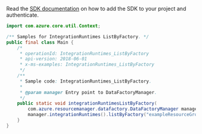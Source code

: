 Read the [SDK documentation](https://github.com/Azure/azure-sdk-for-java/blob/azure-resourcemanager-datafactory_1.0.0-beta.5/sdk/datafactory/azure-resourcemanager-datafactory/README.md) on how to add the SDK to your project and authenticate.

```java
import com.azure.core.util.Context;

/** Samples for IntegrationRuntimes ListByFactory. */
public final class Main {
    /*
     * operationId: IntegrationRuntimes_ListByFactory
     * api-version: 2018-06-01
     * x-ms-examples: IntegrationRuntimes_ListByFactory
     */
    /**
     * Sample code: IntegrationRuntimes_ListByFactory.
     *
     * @param manager Entry point to DataFactoryManager.
     */
    public static void integrationRuntimesListByFactory(
        com.azure.resourcemanager.datafactory.DataFactoryManager manager) {
        manager.integrationRuntimes().listByFactory("exampleResourceGroup", "exampleFactoryName", Context.NONE);
    }
}
```
